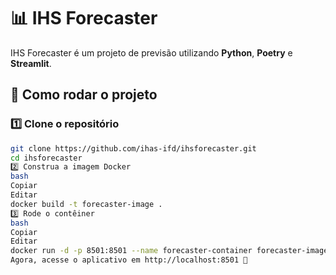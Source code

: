 # 📊 IHS Forecaster

IHS Forecaster é um projeto de previsão utilizando **Python**, **Poetry** e **Streamlit**.

## 🚀 Como rodar o projeto

### 1️⃣ Clone o repositório  
```bash
git clone https://github.com/ihas-ifd/ihsforecaster.git
cd ihsforecaster
2️⃣ Construa a imagem Docker
bash
Copiar
Editar
docker build -t forecaster-image .
3️⃣ Rode o contêiner
bash
Copiar
Editar
docker run -d -p 8501:8501 --name forecaster-container forecaster-image
Agora, acesse o aplicativo em http://localhost:8501 🚀